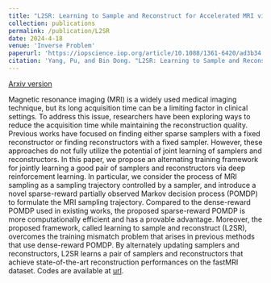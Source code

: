 ```yaml
---
title: "L2SR: Learning to Sample and Reconstruct for Accelerated MRI via Reinforcement Learning"
collection: publications
permalink: /publication/L2SR
date: 2024-4-18
venue: 'Inverse Problem'
paperurl: 'https://iopscience.iop.org/article/10.1088/1361-6420/ad3b34'
citation: 'Yang, Pu, and Bin Dong. "L2SR: Learning to Sample and Reconstruct for accelerated MRI via reinforcement learning." Inverse Problems (2024).'
---
```

[Arxiv version](https://arxiv.org/abs/2212.02190)

Magnetic resonance imaging (MRI) is a widely used medical imaging technique, but its long acquisition time can be a limiting factor in clinical settings. To address this issue, researchers have been exploring ways to reduce the acquisition time while maintaining the reconstruction quality. Previous works have focused on finding either sparse samplers with a fixed reconstructor or finding reconstructors with a fixed sampler. However, these approaches do not fully utilize the potential of joint learning of samplers and reconstructors. In this paper, we propose an alternating training framework for jointly learning a good pair of samplers and reconstructors via deep reinforcement learning. In particular, we consider the process of MRI sampling as a sampling trajectory controlled by a sampler, and introduce a novel sparse-reward partially observed Markov decision process (POMDP) to formulate the MRI sampling trajectory. Compared to the dense-reward POMDP used in existing works, the proposed sparse-reward POMDP is more computationally efficient and has a provable advantage. Moreover, the proposed framework, called learning to sample and reconstruct (L2SR), overcomes the training mismatch problem that arises in previous methods that use dense-reward POMDP. By alternately updating samplers and reconstructors, L2SR learns a pair of samplers and reconstructors that achieve state-of-the-art reconstruction performances on the fastMRI dataset. Codes are available at [url](https://github.com/yangpuPKU/L2SR-Learning-to-Sample-and-Reconstruct).
